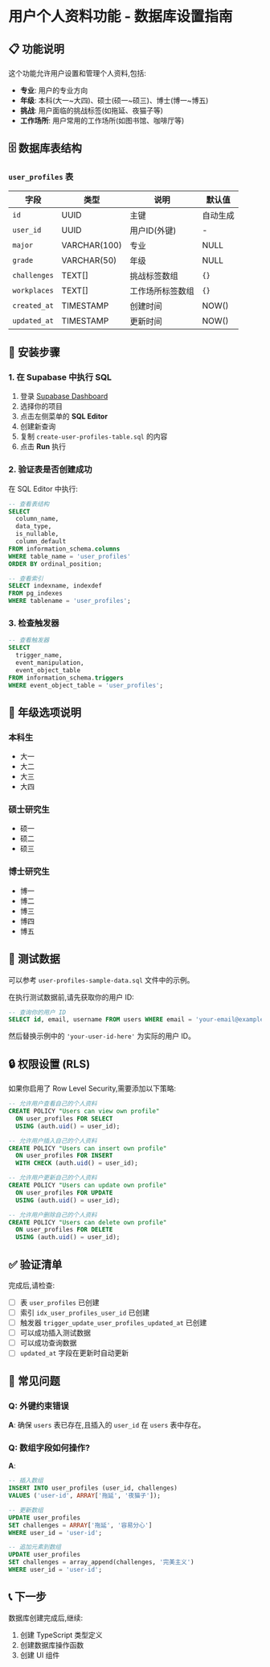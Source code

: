 # 用户个人资料功能 - 数据库设置指南

## 📋 功能说明

这个功能允许用户设置和管理个人资料,包括:
- **专业**: 用户的专业方向
- **年级**: 本科(大一~大四)、硕士(硕一~硕三)、博士(博一~博五)
- **挑战**: 用户面临的挑战标签(如拖延、夜猫子等)
- **工作场所**: 用户常用的工作场所(如图书馆、咖啡厅等)

## 🗄️ 数据库表结构

### `user_profiles` 表

| 字段 | 类型 | 说明 | 默认值 |
|------|------|------|--------|
| `id` | UUID | 主键 | 自动生成 |
| `user_id` | UUID | 用户ID(外键) | - |
| `major` | VARCHAR(100) | 专业 | NULL |
| `grade` | VARCHAR(50) | 年级 | NULL |
| `challenges` | TEXT[] | 挑战标签数组 | `{}` |
| `workplaces` | TEXT[] | 工作场所标签数组 | `{}` |
| `created_at` | TIMESTAMP | 创建时间 | NOW() |
| `updated_at` | TIMESTAMP | 更新时间 | NOW() |

## 🚀 安装步骤

### 1. 在 Supabase 中执行 SQL

1. 登录 [Supabase Dashboard](https://app.supabase.com)
2. 选择你的项目
3. 点击左侧菜单的 **SQL Editor**
4. 创建新查询
5. 复制 `create-user-profiles-table.sql` 的内容
6. 点击 **Run** 执行

### 2. 验证表是否创建成功

在 SQL Editor 中执行:

```sql
-- 查看表结构
SELECT 
  column_name, 
  data_type, 
  is_nullable, 
  column_default
FROM information_schema.columns
WHERE table_name = 'user_profiles'
ORDER BY ordinal_position;

-- 查看索引
SELECT indexname, indexdef 
FROM pg_indexes 
WHERE tablename = 'user_profiles';
```

### 3. 检查触发器

```sql
-- 查看触发器
SELECT 
  trigger_name, 
  event_manipulation, 
  event_object_table
FROM information_schema.triggers
WHERE event_object_table = 'user_profiles';
```

## 📝 年级选项说明

### 本科生
- 大一
- 大二
- 大三
- 大四

### 硕士研究生
- 硕一
- 硕二
- 硕三

### 博士研究生
- 博一
- 博二
- 博三
- 博四
- 博五

## 🧪 测试数据

可以参考 `user-profiles-sample-data.sql` 文件中的示例。

在执行测试数据前,请先获取你的用户 ID:

```sql
-- 查询你的用户 ID
SELECT id, email, username FROM users WHERE email = 'your-email@example.com';
```

然后替换示例中的 `'your-user-id-here'` 为实际的用户 ID。

## 🔒 权限设置 (RLS)

如果你启用了 Row Level Security,需要添加以下策略:

```sql
-- 允许用户查看自己的个人资料
CREATE POLICY "Users can view own profile"
  ON user_profiles FOR SELECT
  USING (auth.uid() = user_id);

-- 允许用户插入自己的个人资料
CREATE POLICY "Users can insert own profile"
  ON user_profiles FOR INSERT
  WITH CHECK (auth.uid() = user_id);

-- 允许用户更新自己的个人资料
CREATE POLICY "Users can update own profile"
  ON user_profiles FOR UPDATE
  USING (auth.uid() = user_id);

-- 允许用户删除自己的个人资料
CREATE POLICY "Users can delete own profile"
  ON user_profiles FOR DELETE
  USING (auth.uid() = user_id);
```

## ✅ 验证清单

完成后,请检查:
- [ ] 表 `user_profiles` 已创建
- [ ] 索引 `idx_user_profiles_user_id` 已创建
- [ ] 触发器 `trigger_update_user_profiles_updated_at` 已创建
- [ ] 可以成功插入测试数据
- [ ] 可以成功查询数据
- [ ] `updated_at` 字段在更新时自动更新

## 🐛 常见问题

### Q: 外键约束错误
**A**: 确保 `users` 表已存在,且插入的 `user_id` 在 `users` 表中存在。

### Q: 数组字段如何操作?
**A**: 
```sql
-- 插入数组
INSERT INTO user_profiles (user_id, challenges) 
VALUES ('user-id', ARRAY['拖延', '夜猫子']);

-- 更新数组
UPDATE user_profiles 
SET challenges = ARRAY['拖延', '容易分心']
WHERE user_id = 'user-id';

-- 追加元素到数组
UPDATE user_profiles 
SET challenges = array_append(challenges, '完美主义')
WHERE user_id = 'user-id';
```

## 📞 下一步

数据库创建完成后,继续:
1. 创建 TypeScript 类型定义
2. 创建数据库操作函数
3. 创建 UI 组件

















